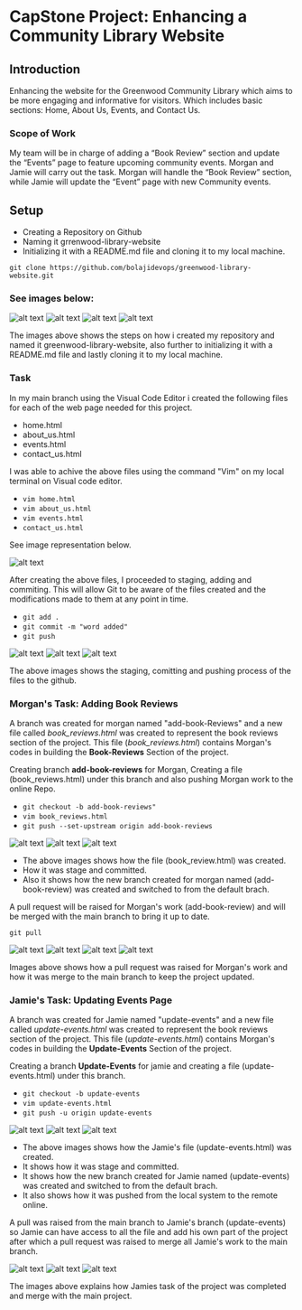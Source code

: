 # CapStone Project: Enhancing a Community Library Website

## Introduction

Enhancing the website for the Greenwood Community Library which aims to be more engaging and informative for visitors. Which includes basic sections: Home, About Us, Events, and Contact Us.

### Scope of Work

My team will be in charge of adding a “Book Review” section and update the “Events” page to feature upcoming community events.
Morgan and Jamie will carry out the task. Morgan will handle the “Book Review” section, while Jamie will update the “Event” page with new Community events.

## Setup

* Creating a Repository on Github
* Naming it grrenwood-library-website
* Initializing it with a README.md file and cloning it to my local machine.

`git clone https://github.com/bolajidevops/greenwood-library-website.git`

### See images below:

![alt text](images/image1.png)
![alt text](images/image2.png)
![alt text](images/image3.png)
![alt text](images/image4.png)

The images above shows the steps on how i created my repository and named it greenwood-library-website, also further to initializing it with a README.md file and lastly cloning it to my local machine.

### Task

In my main branch using the Visual Code Editor i created the following files for each of the web page needed for this project.

* home.html
* about_us.html
* events.html
* contact_us.html

I was able to achive the above files using the command "Vim" on my local terminal on Visual code editor.

- `vim home.html`
- `vim about_us.html`
- `vim events.html`
- `contact_us.html`

See image representation below. 

![alt text](images/image5.png)

After creating the above files, I proceeded to staging, adding and commiting. This will allow Git to be aware of the files created and the modifications made to them at any point in time.

- `git add .`
- `git commit -m "word added"`
- `git push`

![alt text](images/image6.png)
![alt text](images/image7.png)
![alt text](images/image8.png)

The above images shows the staging, comitting and pushing process of the files to the github.

### Morgan's Task: Adding Book Reviews

A branch was created for morgan named "add-book-Reviews" and a new file called *book_reviews.html* was created to represent the book reviews section of the project.
This file (*book_reviews.html*) contains Morgan's codes in building the **Book-Reviews** Section of the project.

Creating branch **add-book-reviews** for Morgan, Creating a file (book_reviews.html) under this branch and also pushing Morgan work to the online Repo.

- `git checkout -b add-book-reviews"`
- `vim book_reviews.html`
- `git push --set-upstream origin add-book-reviews`


![alt text](images/image9.png)
![alt text](images/image10.png)
![alt text](images/image11.png)

- The above images shows how the file (book_review.html) was created.
- How it was stage and committed. 
- Also it shows how the new  branch created for morgan named (add-book-review) was created and switched to from the default brach.

A pull request will be raised for Morgan's work (add-book-review) and will be merged with the main branch to bring it up to date.

`git pull`

![alt text](images/image12.png)
![alt text](images/image13.png)
![alt text](images/image14.png)
![alt text](images/images15.png)

Images above shows how a pull request was raised for Morgan's work and how it was merge to the main branch to keep the project updated.

### Jamie's Task: Updating Events Page

 A branch was created for Jamie named "update-events" and a new file called *update-events.html* was created to represent the book reviews section of the project.
This file (*update-events.html*) contains Morgan's codes in building the **Update-Events** Section of the project.

Creating a branch **Update-Events** for jamie and creating a file (update-events.html) under this branch.

- `git checkout -b update-events`
- `vim update-events.html`
- `git push -u origin update-events`

![alt text](images/image16.png)
![alt text](images/image17.png)
![alt text](images/image18.png)

- The above images shows how the Jamie's file (update-events.html) was created.
- It shows how it was stage and committed.
- It shows how the new  branch created for Jamie named (update-events) was created and switched to from the default brach.
- It also shows how it was pushed from the local system to the remote online.


A pull was raised from the main branch to Jamie's branch (update-events) so Jamie can have access to all the file and add his own part of the project after which a pull request was raised to merge all Jamie's work to the main branch.

![alt text](images/image19.png)
![alt text](images/image20.png)
![alt text](images/image21.png)

The images above explains how Jamies task of the project was completed and merge with the main project.